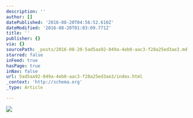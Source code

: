 ```yaml
---
description: ''
author: []
datePublished: '2016-08-20T04:56:52.610Z'
dateModified: '2016-08-20T01:03:09.771Z'
title: ''
publisher: {}
via: {}
sourcePath: _posts/2016-08-20-5ad5aa92-049a-4eb0-aac3-f28a25ed3ae3.md
starred: false
inFeed: true
hasPage: true
inNav: false
url: 5ad5aa92-049a-4eb0-aac3-f28a25ed3ae3/index.html
_context: 'http://schema.org'
_type: Article

---
```

![](https://the-grid-user-content.s3-us-west-2.amazonaws.com/06be76c7-055b-4a81-b832-338db551ae66.png)